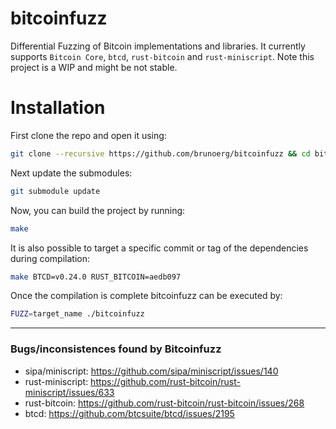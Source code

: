 # bitcoinfuzz

Differential Fuzzing of Bitcoin implementations and libraries.
It currently supports `Bitcoin Core`, `btcd`, `rust-bitcoin` and `rust-miniscript`.
Note this project is a WIP and might be not stable.

# Installation

First clone the repo and open it using:

```bash
git clone --recursive https://github.com/brunoerg/bitcoinfuzz && cd bitcoinfuzz
```

Next update the submodules:

```bash
git submodule update
```

Now, you can build the project by running:

```bash
make
```

It is also possible to target a specific commit or tag of the dependencies during compilation:

```bash
make BTCD=v0.24.0 RUST_BITCOIN=aedb097
```

Once the compilation is complete bitcoinfuzz can be executed by:

```bash
FUZZ=target_name ./bitcoinfuzz
```

-------------------------------------------
### Bugs/inconsistences found by Bitcoinfuzz

- sipa/miniscript: https://github.com/sipa/miniscript/issues/140
- rust-miniscript: https://github.com/rust-bitcoin/rust-miniscript/issues/633
- rust-bitcoin: https://github.com/rust-bitcoin/rust-bitcoin/issues/268
- btcd: https://github.com/btcsuite/btcd/issues/2195
